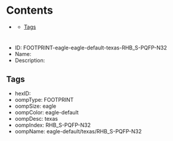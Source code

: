 



Contents
========

* [](#)
	* [Tags](#tags)

# 

- ID: FOOTPRINT-eagle-eagle-default-texas-RHB_S-PQFP-N32
- Name: 
- Description: 

## Tags

- hexID: 
- oompType: FOOTPRINT
- oompSize: eagle
- oompColor: eagle-default
- oompDesc: texas
- oompIndex: RHB_S-PQFP-N32
- oompName: eagle-default/texas/RHB_S-PQFP-N32
